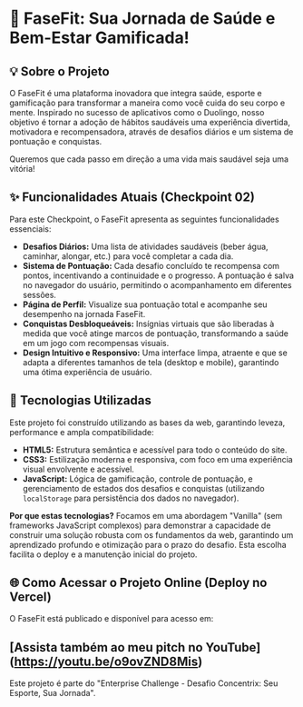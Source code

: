 # 🚀 FaseFit: Sua Jornada de Saúde e Bem-Estar Gamificada!

## 💡 Sobre o Projeto

O FaseFit é uma plataforma inovadora que integra saúde, esporte e gamificação para transformar a maneira como você cuida do seu corpo e mente. Inspirado no sucesso de aplicativos como o Duolingo, nosso objetivo é tornar a adoção de hábitos saudáveis uma experiência divertida, motivadora e recompensadora, através de desafios diários e um sistema de pontuação e conquistas.

Queremos que cada passo em direção a uma vida mais saudável seja uma vitória!

## ✨ Funcionalidades Atuais (Checkpoint 02)

Para este Checkpoint, o FaseFit apresenta as seguintes funcionalidades essenciais:

* **Desafios Diários:** Uma lista de atividades saudáveis (beber água, caminhar, alongar, etc.) para você completar a cada dia.
* **Sistema de Pontuação:** Cada desafio concluído te recompensa com pontos, incentivando a continuidade e o progresso. A pontuação é salva no navegador do usuário, permitindo o acompanhamento em diferentes sessões.
* **Página de Perfil:** Visualize sua pontuação total e acompanhe seu desempenho na jornada FaseFit.
* **Conquistas Desbloqueáveis:** Insígnias virtuais que são liberadas à medida que você atinge marcos de pontuação, transformando a saúde em um jogo com recompensas visuais.
* **Design Intuitivo e Responsivo:** Uma interface limpa, atraente e que se adapta a diferentes tamanhos de tela (desktop e mobile), garantindo uma ótima experiência de usuário.

## 🎯 Tecnologias Utilizadas

Este projeto foi construído utilizando as bases da web, garantindo leveza, performance e ampla compatibilidade:

* **HTML5:** Estrutura semântica e acessível para todo o conteúdo do site.
* **CSS3:** Estilização moderna e responsiva, com foco em uma experiência visual envolvente e acessível.
* **JavaScript:** Lógica de gamificação, controle de pontuação, e gerenciamento de estados dos desafios e conquistas (utilizando `localStorage` para persistência dos dados no navegador).

**Por que estas tecnologias?** Focamos em uma abordagem "Vanilla" (sem frameworks JavaScript complexos) para demonstrar a capacidade de construir uma solução robusta com os fundamentos da web, garantindo um aprendizado profundo e otimização para o prazo do desafio. Esta escolha facilita o deploy e a manutenção inicial do projeto.

## 🌐 Como Acessar o Projeto Online (Deploy no Vercel) 

O FaseFit está publicado e disponível para acesso em:

## [Assista também ao meu pitch no YouTube] (https://youtu.be/o9ovZND8Mis)

Este projeto é parte do "Enterprise Challenge - Desafio Concentrix: Seu Esporte, Sua Jornada".
